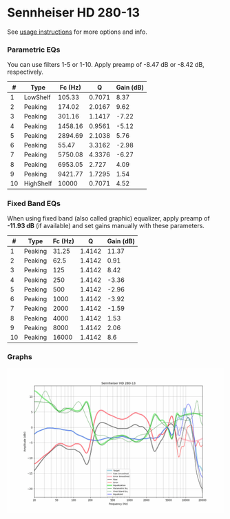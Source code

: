 # Sennheiser HD 280-13
See [usage instructions](https://github.com/jaakkopasanen/AutoEq#usage) for more options and info.

### Parametric EQs
You can use filters 1-5 or 1-10. Apply preamp of -8.47 dB or -8.42 dB, respectively.

|   # | Type      |   Fc (Hz) |      Q |   Gain (dB) |
|-----|-----------|-----------|--------|-------------|
|   1 | LowShelf  |    105.33 | 0.7071 |        8.37 |
|   2 | Peaking   |    174.02 | 2.0167 |        9.62 |
|   3 | Peaking   |    301.16 | 1.1417 |       -7.22 |
|   4 | Peaking   |   1458.16 | 0.9561 |       -5.12 |
|   5 | Peaking   |   2894.69 | 2.1038 |        5.76 |
|   6 | Peaking   |     55.47 | 3.3162 |       -2.98 |
|   7 | Peaking   |   5750.08 | 4.3376 |       -6.27 |
|   8 | Peaking   |   6953.05 | 2.727  |        4.09 |
|   9 | Peaking   |   9421.77 | 1.7295 |        1.54 |
|  10 | HighShelf |  10000    | 0.7071 |        4.52 |

### Fixed Band EQs
When using fixed band (also called graphic) equalizer, apply preamp of **-11.93 dB** (if available) and set gains manually with these parameters.

|   # | Type    |   Fc (Hz) |      Q |   Gain (dB) |
|-----|---------|-----------|--------|-------------|
|   1 | Peaking |     31.25 | 1.4142 |       11.37 |
|   2 | Peaking |     62.5  | 1.4142 |        0.91 |
|   3 | Peaking |    125    | 1.4142 |        8.42 |
|   4 | Peaking |    250    | 1.4142 |       -3.36 |
|   5 | Peaking |    500    | 1.4142 |       -2.96 |
|   6 | Peaking |   1000    | 1.4142 |       -3.92 |
|   7 | Peaking |   2000    | 1.4142 |       -1.59 |
|   8 | Peaking |   4000    | 1.4142 |        1.53 |
|   9 | Peaking |   8000    | 1.4142 |        2.06 |
|  10 | Peaking |  16000    | 1.4142 |        8.6  |

### Graphs
![](./Sennheiser%20HD%20280-13.png)
